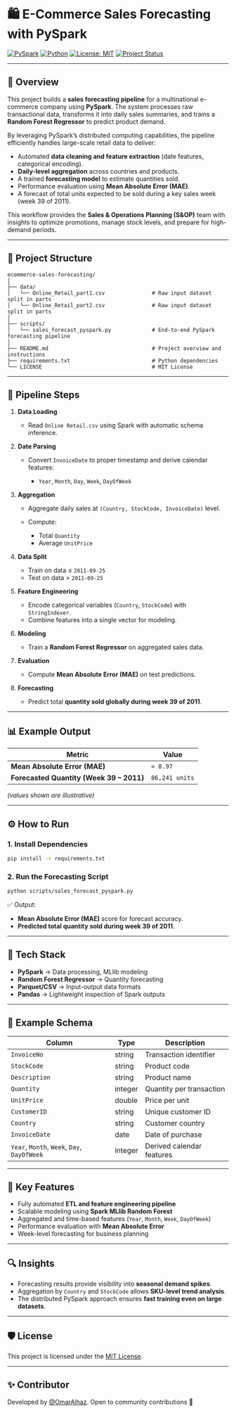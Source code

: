 # 🛍️ E-Commerce Sales Forecasting with PySpark

[![PySpark](https://img.shields.io/badge/PySpark-3.5+-orange.svg)](https://spark.apache.org/docs/latest/api/python/)
[![Python](https://img.shields.io/badge/Python-3.10+-blue.svg)](https://www.python.org/)
[![License: MIT](https://img.shields.io/badge/License-MIT-green.svg)](LICENSE)
[![Project Status](https://img.shields.io/badge/Status-Completed-brightgreen.svg)]()

---

## 📌 Overview

This project builds a **sales forecasting pipeline** for a multinational e-commerce company using **PySpark**.
The system processes raw transactional data, transforms it into daily sales summaries, and trains a **Random Forest Regressor** to predict product demand.

By leveraging PySpark’s distributed computing capabilities, the pipeline efficiently handles large-scale retail data to deliver:

* Automated **data cleaning and feature extraction** (date features, categorical encoding).
* **Daily-level aggregation** across countries and products.
* A trained **forecasting model** to estimate quantities sold.
* Performance evaluation using **Mean Absolute Error (MAE)**.
* A forecast of total units expected to be sold during a key sales week (week 39 of 2011).

This workflow provides the **Sales & Operations Planning (S&OP)** team with insights to optimize promotions, manage stock levels, and prepare for high-demand periods.

---

## 📂 Project Structure

```plaintext
ecommerce-sales-forecasting/
│
├── data/
│   └── Online_Retail_part1.csv               # Raw input dataset split in parts
│   └── Online_Retail_part2.csv               # Raw input dataset split in parts
│
├── scripts/
│   └── sales_forecast_pyspark.py             # End-to-end PySpark forecasting pipeline
│
├── README.md                                 # Project overview and instructions
├── requirements.txt                          # Python dependencies
└── LICENSE                                   # MIT License
```

---

## 🧠 Pipeline Steps

1. **Data Loading**

   * Read `Online Retail.csv` using Spark with automatic schema inference.

2. **Date Parsing**

   * Convert `InvoiceDate` to proper timestamp and derive calendar features:

     * `Year`, `Month`, `Day`, `Week`, `DayOfWeek`

3. **Aggregation**

   * Aggregate daily sales at `(Country, StockCode, InvoiceDate)` level.
   * Compute:

     * Total `Quantity`
     * Average `UnitPrice`

4. **Data Split**

   * Train on data ≤ `2011-09-25`
   * Test on data > `2011-09-25`

5. **Feature Engineering**

   * Encode categorical variables (`Country`, `StockCode`) with `StringIndexer`.
   * Combine features into a single vector for modeling.

6. **Modeling**

   * Train a **Random Forest Regressor** on aggregated sales data.

7. **Evaluation**

   * Compute **Mean Absolute Error (MAE)** on test predictions.

8. **Forecasting**

   * Predict total **quantity sold globally during week 39 of 2011**.

---

## 📊 Example Output

| Metric                                   | Value          |
| ---------------------------------------- | -------------- |
| **Mean Absolute Error (MAE)**            | `≈ 8.97`       |
| **Forecasted Quantity (Week 39 – 2011)** | `86,241 units` |

*(values shown are illustrative)*

---

## ⚙️ How to Run

### 1. Install Dependencies

```bash
pip install -r requirements.txt
```

### 2. Run the Forecasting Script

```bash
python scripts/sales_forecast_pyspark.py
```

✅ Output:

* **Mean Absolute Error (MAE)** score for forecast accuracy.
* **Predicted total quantity sold during week 39 of 2011**.

---

## 🧩 Tech Stack

* **PySpark** → Data processing, MLlib modeling
* **Random Forest Regressor** → Quantity forecasting
* **Parquet/CSV** → Input-output data formats
* **Pandas** → Lightweight inspection of Spark outputs

---

## 📑 Example Schema

| Column                                      | Type    | Description               |
| ------------------------------------------- | ------- | ------------------------- |
| `InvoiceNo`                                 | string  | Transaction identifier    |
| `StockCode`                                 | string  | Product code              |
| `Description`                               | string  | Product name              |
| `Quantity`                                  | integer | Quantity per transaction  |
| `UnitPrice`                                 | double  | Price per unit            |
| `CustomerID`                                | string  | Unique customer ID        |
| `Country`                                   | string  | Customer country          |
| `InvoiceDate`                               | date    | Date of purchase          |
| `Year`, `Month`, `Week`, `Day`, `DayOfWeek` | integer | Derived calendar features |

---

## 🧠 Key Features

* Fully automated **ETL and feature engineering pipeline**
* Scalable modeling using **Spark MLlib Random Forest**
* Aggregated and time-based features (`Year`, `Month`, `Week`, `DayOfWeek`)
* Performance evaluation with **Mean Absolute Error**
* Week-level forecasting for business planning

---

## 🔍 Insights

* Forecasting results provide visibility into **seasonal demand spikes**.
* Aggregation by `Country` and `StockCode` allows **SKU-level trend analysis**.
* The distributed PySpark approach ensures **fast training even on large datasets**.

---

## 🛡️ License

This project is licensed under the [MIT License](LICENSE).

---

## ✨ Contributor

Developed by [@OmarAlhaz](https://github.com/OmarAlhaz).
Open to community contributions 🚀

